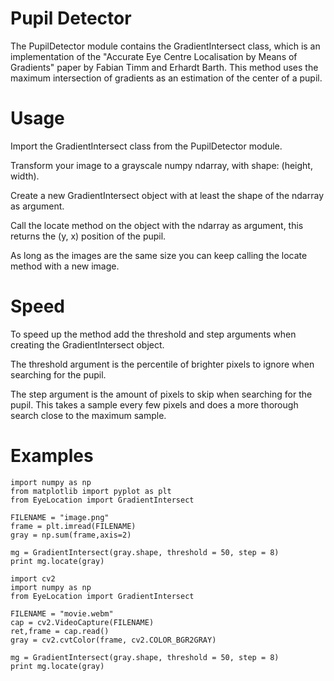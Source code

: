 # Pupil Detector

The PupilDetector module contains the GradientIntersect class, which is an implementation of the "Accurate Eye Centre Localisation by Means of Gradients" paper by Fabian Timm and Erhardt Barth.
This method uses the maximum intersection of gradients as an estimation of the center of a pupil.

# Usage

Import the GradientIntersect class from the PupilDetector module.

Transform your image to a grayscale numpy ndarray, with shape: (height, width).

Create a new GradientIntersect object with at least the shape of the ndarray as argument.

Call the locate method on the object with the ndarray as argument, this returns the (y, x) position of the pupil.

As long as the images are the same size you can keep calling the locate method with a new image.

# Speed

To speed up the method add the threshold and step arguments when creating the GradientIntersect object.

The threshold argument is the percentile of brighter pixels to ignore when searching for the pupil.

The step argument is the amount of pixels to skip when searching for the pupil.
This takes a sample every few pixels and does a more thorough search close to the maximum sample.

# Examples

```
import numpy as np
from matplotlib import pyplot as plt
from EyeLocation import GradientIntersect

FILENAME = "image.png"
frame = plt.imread(FILENAME)
gray = np.sum(frame,axis=2)

mg = GradientIntersect(gray.shape, threshold = 50, step = 8)
print mg.locate(gray)
```

```
import cv2
import numpy as np
from EyeLocation import GradientIntersect

FILENAME = "movie.webm"
cap = cv2.VideoCapture(FILENAME)
ret,frame = cap.read()
gray = cv2.cvtColor(frame, cv2.COLOR_BGR2GRAY)

mg = GradientIntersect(gray.shape, threshold = 50, step = 8)
print mg.locate(gray)
```
